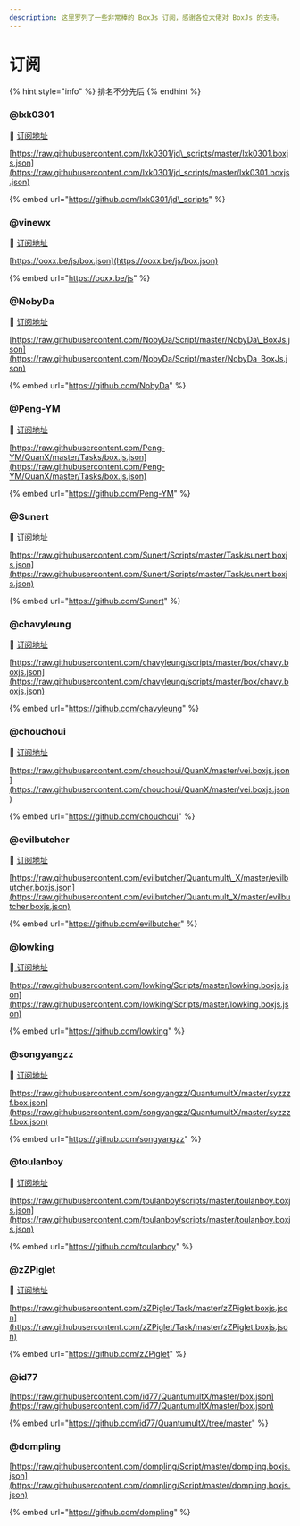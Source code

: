 ```yaml
---
description: 这里罗列了一些非常棒的 BoxJs 订阅，感谢各位大佬对 BoxJs 的支持。
---
```


# 订阅

{% hint style="info" %}
排名不分先后
{% endhint %}

### @lxk0301

📝 [订阅地址](https://raw.githubusercontent.com/lxk0301/jd_scripts/master/lxk0301.boxjs.json)

[https://raw.githubusercontent.com/lxk0301/jd\_scripts/master/lxk0301.boxjs.json](https://raw.githubusercontent.com/lxk0301/jd_scripts/master/lxk0301.boxjs.json)

{% embed url="https://github.com/lxk0301/jd\_scripts" %}



### @vinewx

📝 [订阅地址](https://ooxx.be/js/box.json)

[https://ooxx.be/js/box.json](https://ooxx.be/js/box.json)

{% embed url="https://ooxx.be/js" %}



### @NobyDa

📝 [订阅地址](https://raw.githubusercontent.com/NobyDa/Script/master/NobyDa_BoxJs.json)

[https://raw.githubusercontent.com/NobyDa/Script/master/NobyDa\_BoxJs.json](https://raw.githubusercontent.com/NobyDa/Script/master/NobyDa_BoxJs.json)

{% embed url="https://github.com/NobyDa" %}



### @Peng-YM

📝 [订阅地址](https://raw.githubusercontent.com/Peng-YM/QuanX/master/Tasks/box.js.json)

[https://raw.githubusercontent.com/Peng-YM/QuanX/master/Tasks/box.js.json](https://raw.githubusercontent.com/Peng-YM/QuanX/master/Tasks/box.js.json)

{% embed url="https://github.com/Peng-YM" %}



### @Sunert

📝 [订阅地址](https://raw.githubusercontent.com/Sunert/Scripts/master/Task/sunert.boxjs.json)

[https://raw.githubusercontent.com/Sunert/Scripts/master/Task/sunert.boxjs.json](https://raw.githubusercontent.com/Sunert/Scripts/master/Task/sunert.boxjs.json)

{% embed url="https://github.com/Sunert" %}



### @chavyleung

📝 [订阅地址](https://raw.githubusercontent.com/chavyleung/scripts/master/box/chavy.boxjs.json)

[https://raw.githubusercontent.com/chavyleung/scripts/master/box/chavy.boxjs.json](https://raw.githubusercontent.com/chavyleung/scripts/master/box/chavy.boxjs.json)

{% embed url="https://github.com/chavyleung" %}



### @chouchoui

📝 [订阅地址](https://raw.githubusercontent.com/chouchoui/QuanX/master/vei.boxjs.json)

[https://raw.githubusercontent.com/chouchoui/QuanX/master/vei.boxjs.json](https://raw.githubusercontent.com/chouchoui/QuanX/master/vei.boxjs.json)

{% embed url="https://github.com/chouchoui" %}



### @evilbutcher

📝 [订阅地址](https://raw.githubusercontent.com/evilbutcher/Quantumult_X/master/evilbutcher.boxjs.json)

[https://raw.githubusercontent.com/evilbutcher/Quantumult\_X/master/evilbutcher.boxjs.json](https://raw.githubusercontent.com/evilbutcher/Quantumult_X/master/evilbutcher.boxjs.json)

{% embed url="https://github.com/evilbutcher" %}



### @lowking

📝[ 订阅地址](https://raw.githubusercontent.com/lowking/Scripts/master/lowking.boxjs.json)

[https://raw.githubusercontent.com/lowking/Scripts/master/lowking.boxjs.json](https://raw.githubusercontent.com/lowking/Scripts/master/lowking.boxjs.json)

{% embed url="https://github.com/lowking" %}



### @songyangzz

📝 [订阅地址](https://raw.githubusercontent.com/songyangzz/QuantumultX/master/syzzzf.box.json)

[https://raw.githubusercontent.com/songyangzz/QuantumultX/master/syzzzf.box.json](https://raw.githubusercontent.com/songyangzz/QuantumultX/master/syzzzf.box.json)

{% embed url="https://github.com/songyangzz" %}



### @toulanboy

📝 [订阅地址](https://raw.githubusercontent.com/toulanboy/scripts/master/toulanboy.boxjs.json)

[https://raw.githubusercontent.com/toulanboy/scripts/master/toulanboy.boxjs.json](https://raw.githubusercontent.com/toulanboy/scripts/master/toulanboy.boxjs.json)

{% embed url="https://github.com/toulanboy" %}



### @zZPiglet

📝 [订阅地址](https://raw.githubusercontent.com/zZPiglet/Task/master/zZPiglet.boxjs.json)

[https://raw.githubusercontent.com/zZPiglet/Task/master/zZPiglet.boxjs.json](https://raw.githubusercontent.com/zZPiglet/Task/master/zZPiglet.boxjs.json)

{% embed url="https://github.com/zZPiglet" %}



### @id77

[https://raw.githubusercontent.com/id77/QuantumultX/master/box.json](https://raw.githubusercontent.com/id77/QuantumultX/master/box.json)

{% embed url="https://github.com/id77/QuantumultX/tree/master" %}

### 

### @dompling

[https://raw.githubusercontent.com/dompling/Script/master/dompling.boxjs.json](https://raw.githubusercontent.com/dompling/Script/master/dompling.boxjs.json)

{% embed url="https://github.com/dompling" %}







